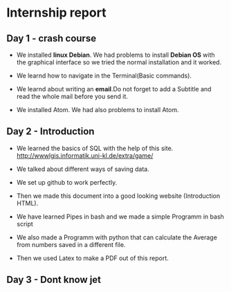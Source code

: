 # Internship report

## Day 1 - crash course

- We installed **linux Debian**. We had problems to install **Debian OS** with
  the graphical interface so we tried the normal installation and it worked.

- We learnd how to navigate in the Terminal(Basic commands).

- We learnd about writing an **email**.Do not forget to add a Subtitle and read
  the whole mail before you send it.

- We installed Atom. We had also problems to install Atom.

## Day 2 - Introduction

- We learned the basics of SQL with the help of this site.        
  http://wwwlgis.informatik.uni-kl.de/extra/game/

- We talked about different ways of saving data.

- We set up github to work perfectly.

- Then we made this document into a good looking website (Introduction HTML).

- We have learned Pipes in bash and we made a simple Programm in bash script

- We also made a Programm with python that can calculate the Average from numbers saved in a different file.

- Then we used Latex to make a PDF out of this report.

## Day 3 - Dont know jet
